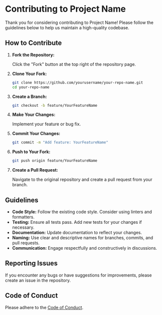 # Contributing to Project Name

Thank you for considering contributing to Project Name! Please follow the guidelines below to help us maintain a high-quality codebase.

## How to Contribute

1. **Fork the Repository:**

   Click the "Fork" button at the top right of the repository page.

2. **Clone Your Fork:**

   ```bash
   git clone https://github.com/yourusername/your-repo-name.git
   cd your-repo-name
   ```

3. **Create a Branch:**

   ```bash
   git checkout -b feature/YourFeatureName
   ```

4. **Make Your Changes:**

   Implement your feature or bug fix.

5. **Commit Your Changes:**

   ```bash
   git commit -m "Add feature: YourFeatureName"
   ```

6. **Push to Your Fork:**

   ```bash
   git push origin feature/YourFeatureName
   ```

7. **Create a Pull Request:**

   Navigate to the original repository and create a pull request from your branch.

## Guidelines

- **Code Style:** Follow the existing code style. Consider using linters and formatters.
- **Testing:** Ensure all tests pass. Add new tests for your changes if necessary.
- **Documentation:** Update documentation to reflect your changes.
- **Naming:** Use clear and descriptive names for branches, commits, and pull requests.
- **Communication:** Engage respectfully and constructively in discussions.

## Reporting Issues

If you encounter any bugs or have suggestions for improvements, please create an issue in the repository.

## Code of Conduct

Please adhere to the [Code of Conduct](CODE_OF_CONDUCT.md).
